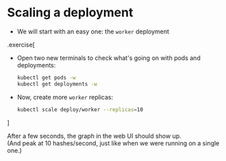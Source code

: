 # Scaling a deployment

- We will start with an easy one: the `worker` deployment

.exercise[

- Open two new terminals to check what's going on with pods and deployments:
  ```bash
  kubectl get pods -w
  kubectl get deployments -w
  ```

- Now, create more `worker` replicas:
  ```bash
  kubectl scale deploy/worker --replicas=10
  ```

]

After a few seconds, the graph in the web UI should show up.
<br/>
(And peak at 10 hashes/second, just like when we were running on a single one.)